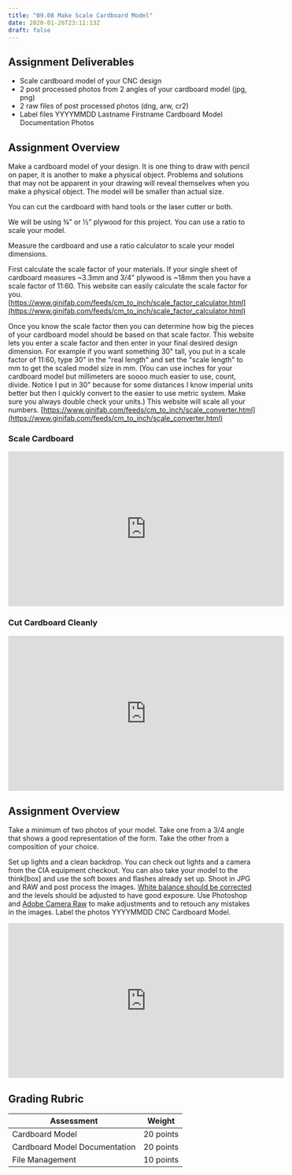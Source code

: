 ```yaml
---
title: "09.08 Make Scale Cardboard Model"
date: 2020-01-26T23:11:13Z
draft: false
---
```


## Assignment Deliverables

- Scale cardboard model of your CNC design
- 2 post processed photos from 2 angles of your cardboard model (jpg, png)
- 2 raw files of post processed photos (dng, arw, cr2)
- Label files YYYYMMDD Lastname Firstname Cardboard Model Documentation Photos

## Assignment Overview

Make a cardboard model of your design. It is one thing to draw with pencil on paper, it is another to make a physical object. Problems and solutions that may not be apparent in your drawing will reveal themselves when you make a physical object. The model will be smaller than actual size.

You can cut the cardboard with hand tools or the laser cutter or both.

We will be using ¾” or ½” plywood for this project. You can use a ratio to scale your model.

Measure the cardboard and use a ratio calculator to scale your model dimensions.

First calculate the scale factor of your materials. If your single sheet of cardboard measures ~3.3mm and 3/4" plywood is ~18mm then you have a scale factor of 11:60. This website can easily calculate the scale factor for you. [https://www.ginifab.com/feeds/cm_to_inch/scale_factor_calculator.html](https://www.ginifab.com/feeds/cm_to_inch/scale_factor_calculator.html)

Once you know the scale factor then you can determine how big the pieces of your cardboard model should be based on that scale factor. This website lets you enter a scale factor and then enter in your final desired design dimension. For example if you want something 30" tall, you put in a scale factor of 11:60, type 30" in the "real length" and set the "scale length" to mm to get the scaled model size in mm. (You can use inches for your cardboard model but millimeters are soooo much easier to use, count, divide. Notice I put in 30" because for some distances I know imperial units better but then I quickly convert to the easier to use metric system. Make sure you always double check your units.) This website will scale all your numbers. [https://www.ginifab.com/feeds/cm_to_inch/scale_converter.html](https://www.ginifab.com/feeds/cm_to_inch/scale_converter.html)

<div class="video-grid">

<div class="video-card">

### Scale Cardboard

<div class="iframe-16-9-container" ><iframe class="youTubeIframe" src="https://www.youtube.com/embed/j-KeJDNf9HQ?rel=0" width="560" height="315" frameborder="0" allowfullscreen="allowfullscreen"></iframe>
</div>
</div>

<div class="video-card">

### Cut Cardboard Cleanly

<div class="iframe-16-9-container" ><iframe class="youTubeIframe" src="https://www.youtube.com/embed/Tm7xTiLl4Hw?rel=0" width="560" height="315" frameborder="0"></iframe>
</div>
</div>

</div>

## Assignment Overview

Take a minimum of two photos of your model. Take one from a 3/4 angle that shows a good representation of the form. Take the other from a composition of your choice.

Set up lights and a clean backdrop. You can check out lights and a camera from the CIA equipment checkout. You can also take your model to the think[box] and use the soft boxes and flashes already set up. Shoot in JPG and RAW and post process the images. [White balance should be corrected](https://www.youtube.com/watch?v=m0yZEWUSahk) and the levels should be adjusted to have good exposure. Use Photoshop and [Adobe Camera Raw](https://www.youtube.com/watch?v=11jwSwUu2WI) to make adjustments and to retouch any mistakes in the images. Label the photos YYYYMMDD CNC Cardboard Model.

<div class="iframe-16-9-container" ><iframe class="youTubeIframe" src="https://www.youtube.com/embed/Cq_Cx_5Zhks?rel=0" width="560" height="315" frameborder="0" allowfullscreen="allowfullscreen"></iframe></div>

## Grading Rubric

<div class="responsive-table-markdown">

| Assessment                    | Weight    |
| ----------------------------- | --------- |
| Cardboard Model               | 20 points |
| Cardboard Model Documentation | 20 points |
| File Management               | 10 points |

</div>
